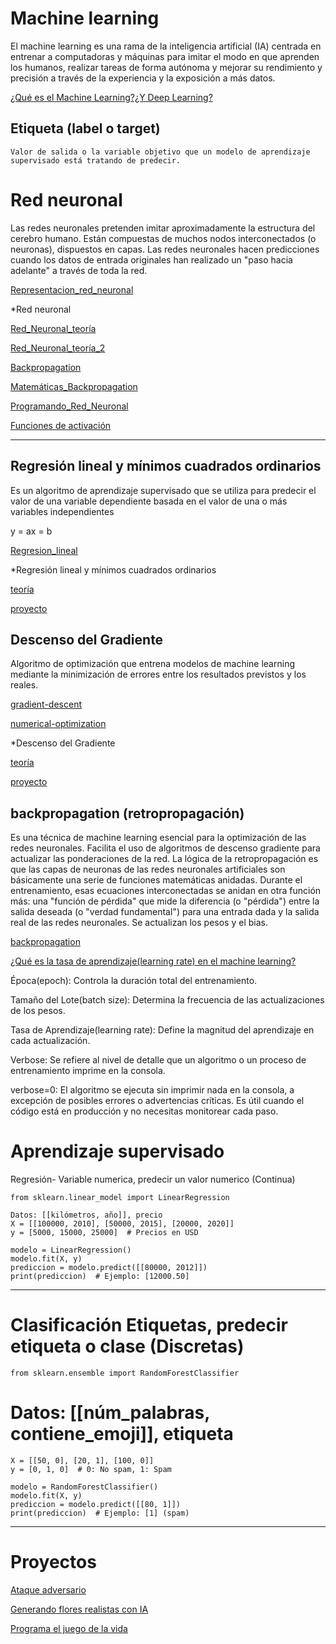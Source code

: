 # Machine learning
El machine learning es una rama de la inteligencia artificial (IA) centrada en entrenar a computadoras y máquinas para imitar el modo en que aprenden los humanos, realizar tareas de forma autónoma y mejorar su rendimiento y precisión a través de la experiencia y la exposición a más datos.

[¿Qué es el Machine Learning?¿Y Deep Learning? ](https://www.youtube.com/watch?v=KytW151dpqU&list=PL-Ogd76BhmcC_E2RjgIIJZd1DQdYHcVf0)

## Etiqueta (label o target) 
    Valor de salida o la variable objetivo que un modelo de aprendizaje supervisado está tratando de predecir. 

# Red neuronal
Las redes neuronales pretenden imitar aproximadamente la estructura del cerebro humano. Están compuestas de muchos nodos interconectados (o neuronas), dispuestos en capas. Las redes neuronales hacen predicciones cuando los datos de entrada originales han realizado un "paso hacia adelante" a través de toda la red.

[Representacion_red_neuronal](https://playground.tensorflow.org/#activation=tanh&batchSize=1&dataset=circle&regDataset=reg-plane&learningRate=0.03&regularizationRate=0&noise=30&networkShape=4,2&seed=0.76503&showTestData=false&discretize=false&percTrainData=10&x=true&y=true&xTimesY=false&xSquared=false&ySquared=false&cosX=false&sinX=false&cosY=false&sinY=false&collectStats=false&problem=classification&initZero=false&hideText=false)

*Red neuronal

[Red_Neuronal_teoría](https://www.youtube.com/watch?v=MRIv2IwFTPg&t=453s&ab_channel=DotCSV)

[Red_Neuronal_teoría_2](https://www.youtube.com/watch?v=uwbHOpp9xkc&ab_channel=DotCSV)

[Backpropagation](https://www.youtube.com/watch?v=eNIqz_noix8&ab_channel=DotCSV)

[Matemáticas_Backpropagation](https://www.youtube.com/watch?v=M5QHwkkHgAA&ab_channel=DotCSV)

[Programando_Red_Neuronal](https://www.youtube.com/watch?v=W8AeOXa_FqU&ab_channel=DotCSV)

[Funciones de activación](https://developers.google.com/machine-learning/crash-course/neural-networks/activation-functions?hl=es-419)

------------------------------------------------------------------------------------------------------------
## Regresión lineal y mínimos cuadrados ordinarios
Es un algoritmo de aprendizaje supervisado que se utiliza para predecir el valor de una variable dependiente basada en el valor de una o más variables independientes

y = ax = b

[Regresion_lineal](https://www.aprendemachinelearning.com/regresion-lineal-en-espanol-con-python/)

*Regresión lineal y mínimos cuadrados ordinarios

[teoría](https://www.youtube.com/watch?v=k964_uNn3l0&ab_channel=DotCSV)

[proyecto](https://www.youtube.com/watch?v=w2RJ1D6kz-o&t=215s&ab_channel=DotCSV)

## Descenso del Gradiente
Algoritmo de optimización que entrena  modelos de machine learning mediante la minimización de errores entre los resultados previstos y los reales.

[gradient-descent](https://www.ibm.com/es-es/think/topics/gradient-descent)

[numerical-optimization](https://www.benfrederickson.com/numerical-optimization/)

*Descenso del Gradiente

[teoría](https://www.youtube.com/watch?v=A6FiCDoz8_4&t=322s&ab_channel=DotCSV)

[proyecto](https://www.youtube.com/watch?v=-_A_AAxqzCg&t=624s&ab_channel=DotCSV)

## backpropagation (retropropagación) 
Es una técnica de machine learning esencial para la optimización de las redes neuronales. Facilita el uso de algoritmos de descenso gradiente para actualizar las ponderaciones de la red. La lógica de la retropropagación es que las capas de neuronas de las redes neuronales artificiales son básicamente una serie de funciones matemáticas anidadas. Durante el entrenamiento, esas ecuaciones interconectadas se anidan en otra función más: una "función de pérdida" que mide la diferencia (o "pérdida") entre la salida deseada (o "verdad fundamental") para una entrada dada y la salida real de las redes neuronales.
Se actualizan los pesos y el bias.

[backpropagation](https://www.ibm.com/es-es/think/topics/backpropagation)

[¿Qué es la tasa de aprendizaje(learning rate) en el machine learning?](https://www.ibm.com/es-es/think/topics/learning-rate)

Época(epoch): Controla la duración total del entrenamiento.

Tamaño del Lote(batch size): Determina la frecuencia de las actualizaciones de los pesos.

Tasa de Aprendizaje(learning rate): Define la magnitud del aprendizaje en cada actualización.

Verbose: Se refiere al nivel de detalle que un algoritmo o un proceso de entrenamiento imprime en la consola.

verbose=0: El algoritmo se ejecuta sin imprimir nada en la consola, a excepción de posibles errores o advertencias críticas. Es útil cuando el código está en producción y no necesitas monitorear cada paso.

# Aprendizaje supervisado
Regresión- Variable numerica, predecir un valor numerico (Continua)

````
from sklearn.linear_model import LinearRegression

Datos: [[kilómetros, año]], precio
X = [[100000, 2010], [50000, 2015], [20000, 2020]]
y = [5000, 15000, 25000]  # Precios en USD

modelo = LinearRegression()
modelo.fit(X, y)
prediccion = modelo.predict([[80000, 2012]])
print(prediccion)  # Ejemplo: [12000.50]
````
-----------------------------------------------------------------------------------------------------

# Clasificación Etiquetas, predecir etiqueta o clase (Discretas)

    from sklearn.ensemble import RandomForestClassifier

# Datos: [[núm_palabras, contiene_emoji]], etiqueta

````
X = [[50, 0], [20, 1], [100, 0]]
y = [0, 1, 0]  # 0: No spam, 1: Spam

modelo = RandomForestClassifier()
modelo.fit(X, y)
prediccion = modelo.predict([[80, 1]])
print(prediccion)  # Ejemplo: [1] (spam)
````

------------------------------------------------------------------------------------------------------------
# Proyectos

[Ataque adversario](https://www.youtube.com/watch?v=JoQx39CoXW8&t=314s&ab_channel=DotCSV)

[Generando flores realistas con IA](https://www.youtube.com/watch?v=YsrMGcgfETY&t=4423s&ab_channel=DotCSV)

[Programa el juego de la vida](https://www.youtube.com/watch?v=qPtKv9fSHZY&ab_channel=DotCSV)

